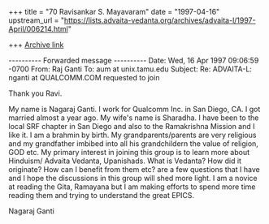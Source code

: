 +++
title = "70 Ravisankar S. Mayavaram"
date = "1997-04-16"
upstream_url = "https://lists.advaita-vedanta.org/archives/advaita-l/1997-April/006214.html"

+++
[Archive link](https://lists.advaita-vedanta.org/archives/advaita-l/1997-April/006214.html)

---------- Forwarded message ----------
Date: Wed, 16 Apr 1997 09:06:59 -0700
From: Raj Ganti <nganti at qualcomm.com>
To: aum at unix.tamu.edu
Subject: Re: ADVAITA-L: nganti at QUALCOMM.COM requested to join

Thank you Ravi.


My name is Nagaraj Ganti. I work for Qualcomm Inc. in San Diego, CA. I got
married almost a year ago. My wife's name is Sharadha. I have been to the
local SRF chapter in San Diego and also to the Ramakrishna Mission and I
like it. I am a brahmin by birth. My grandparents/parents are very religious
and my grandfather imbibed into all his grandchildern the value of religion,
GOD etc. My primary interest in joining this group is to learn more about
Hinduism/ Advaita Vedanta, Upanishads. What is Vedanta? How did it originate?
How can I benefit from them etc? are a few questions that I have and I hope
the discussions in this group will shed more light. I am a novice at reading
the Gita, Ramayana but I am making efforts to spend more time reading them
and trying to understand the great EPICS.


Nagaraj Ganti

